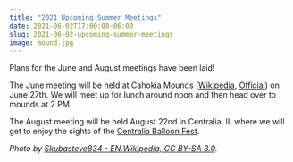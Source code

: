 ```yaml
---
title: "2021 Upcoming Summer Meetings"
date: 2021-06-02T17:00:00-06:00
slug: 2021-06-02-upcoming-summer-meetings
image: mound.jpg
---
```


Plans for the June and August meetings have been laid!

The June meeting will be held at Cahokia Mounds ([Wikipedia][2], [Official][1]) on June 27th.  We will meet up for lunch around noon and then head over to mounds at 2 PM.

The August meeting will be held August 22nd in Centralia, IL where we will get to enjoy the sights of the [Centralia Balloon Fest][0].

_Photo by [Skubasteve834 - EN.Wikipedia, CC BY-SA 3.0](https://commons.wikimedia.org/w/index.php?curid=3019271)._

[0]: https://centraliachamber.com/balloon-fest
[1]: https://cahokiamounds.org
[2]: https://en.wikipedia.org/wiki/Cahokia
